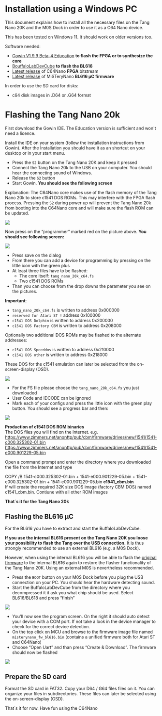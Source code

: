# Installation using a Windows PC

This document explains how to install all the necessary files on the
Tang Nano 20K and the M0S Dock in order to use it as a C64 Nano
device.

This has been tested on Windows 11. It should work on older versions too.

Software needed:

  - [Gowin V1.9.9 Beta-4 Education](https://www.gowinsemi.com/en/support/home/) **to flash the FPGA or to synthesize the core**
  - [BouffaloLabDevCube](https://dev.bouffalolab.com/download) **to flash the BL616**
  - [Latest release](https://github.com/vossstef/tang_nano_20k_c64/releases/latest) of C64Nano **FPGA** bitstream
  - [Latest release](https://github.com/harbaum/MiSTeryNano/releases/latest) of MiSTeryNano **BL616 µC firmware**

In order to use the SD card for disks:

  - c64 disk images in .D64 or .G64 format

# Flashing the Tang Nano 20k

First download the Gowin IDE. The Education version is sufficient and
won't need a licence.

Install the IDE on your system (follow the installation instructions
from Gowin).  After the Installation you should have it as an shortcut
on your desktop or in your start menu.

 - Press the ```S2``` button on the Tang Nano 20K and keep it pressed
 - Connect the Tang Nano 20k to the USB on your computer. You should hear the connecting sound of Windows.
 - Release the ```S2``` button
 - Start Gowin. **You should see the following screen**

Explanation: The C64Nano core makes use of the flash memory of the
Tang Nano 20k to store c1541 DOS ROMs. This may interfere with the FPGA
flash process. Pressing the ```S2``` during power up will prevent the
Tang Nano 20k from booting into the C64Nano core and will make sure
the flash ROM can be updated.

![](https://github.com/vossstef/tang_nano_20k_c64/tree/main/.assets/gowin1.jpg)

Now press on the “programmer” marked red on the picture above. **You
should see following screen:**

![](https://github.com/vossstef/tang_nano_20k_c64/tree/main/.assets/device.png)

-   Press save on the dialog
-   From there you can add a device for programming by pressing on the little
    icon with the green plus
-   At least three files have to be flashed:
    - The core itself: ```tang_nano_20k_c64.fs```
    - Two c1541 DOS ROMs
-   Than you can choose from the drop downs the parameter you see on the
    pictures.

**Important**:

  - ```tang_nano_20k_c64.fs``` is written to address 0x000000
  - ```reserved for Atari ST !``` address 0x100000
  - ```c1541 DOS Dolphin``` is written to address 0x200000
  - ```c1541 DOS Factory CBM``` is written to address 0x208000

Optionally two additional DOS ROMs may be flashed to the alternate
addresses:

  - ```c1541 DOS Speeddos``` is written to address 0x210000
  - ```c1541 DOS other``` is written to address 0x218000

These DOS for the c1541 emulation can later be selected from the on-screen-display (OSD).

![](https://github.com/vossstef/tang_nano_20k_c64/tree/main/.assets/flash_tos_104.png)

  - For the FS file please choose the ```tang_nano_20k_c64.fs``` you just downloaded
  - User Code and IDCODE can be ignored
  - Mark each of your configs and press the little icon with the green play
    button. You should see a progress bar and then:

![](https://github.com/vossstef/tang_nano_20k_c64/tree/main/.assets/flash_success.png)

**Production of c1541 DOS ROM binaries** <br>
The DOS files you will find on the Internet. e.g.
https://www.zimmers.net/anonftp/pub/cbm/firmware/drives/new/1541/1541-c000.325302-01.bin
https://www.zimmers.net/anonftp/pub/cbm/firmware/drives/new/1541/1541-e000.901229-05.bin

Open a command prompt and enter the directory where you downloaded the file from the Internet and type 

COPY /B 1541-c000.325302-01.bin + 1541-e000.901229-05.bin + 1541-c000.325302-01.bin + 1541-e000.901229-05.bin  **c1541_cbm.bin**<br>
If will create the required 32K size DOS image (factory CBM DOS) named c1541_cbm.bin.
Contiune with all other ROM images


**That´s it for the Tang Nano 20k**

## Flashing the BL616 µC

For the BL616 you have to extract and start the BuffaloLabDevCube. 

**If you use the internal BL616 present on the Tang Nano 20K you loose
your possibility to flash the Tang over the USB connection.** It is thus
strongly recommended to use an external BL616 (e.g. a M0S Dock).

However, when using the internal BL616 you will be able to flash the
[original firmware](https://github.com/harbaum/MiSTeryNano/blob/main/bl616/friend_20k)
to the internal BL616 again to restore the flasher functionality of
the Tang Nano 20K. Using an external M0S is nevertheless recommended.

-   Press the ```BOOT``` button on your M0S Dock before you plug the USB connection
    on your PC. You should hear the hardware detecting sound.
-   Start the BuffaloLabDevCube from the directory where you decompressed it it
    ask you what chip should be used. Select BL616/BL618 and press “finish”

![](https://github.com/vossstef/tang_nano_20k_c64/tree/main/.assets/buffstart.png)

- You'll now see the program screen. On the right it should auto detect your
  device with a COM port. If not take a look in the device manager to check for
  the correct device detection.
- On the top click on MCU and browse to the firmware image file named
  ```misterynano_fw_bl616.bin``` (contains a unified firmware both for Atari ST and C64Nano)
- Choose “Open Uart” and than press “Create & Download”. The firmware should now be
  flashed

![](https://github.com/vossstef/tang_nano_20k_c64/tree/main/.assets/bufffinish.png)

## Prepare the SD card

Format the SD card in FAT32. Copy your D64 / G64 files files on
it. You can organize your files in subdirectories. These files can later
be selected using the on-screen-display (OSD).

That´s it for now. Have fun using the C64Nano
